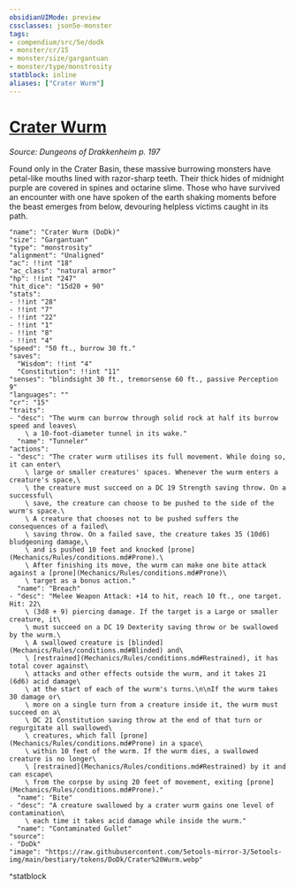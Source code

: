 ```yaml
---
obsidianUIMode: preview
cssclasses: json5e-monster
tags:
- compendium/src/5e/dodk
- monster/cr/15
- monster/size/gargantuan
- monster/type/monstrosity
statblock: inline
aliases: ["Crater Wurm"]
---
```

# [Crater Wurm](Mechanics\bestiary\monstrosity/crater-wurm-dodk.md)
*Source: Dungeons of Drakkenheim p. 197*  

Found only in the Crater Basin, these massive burrowing monsters have petal-like mouths lined with razor-sharp teeth. Their thick hides of midnight purple are covered in spines and octarine slime. Those who have survived an encounter with one have spoken of the earth shaking moments before the beast emerges from below, devouring helpless victims caught in its path.

```statblock
"name": "Crater Wurm (DoDk)"
"size": "Gargantuan"
"type": "monstrosity"
"alignment": "Unaligned"
"ac": !!int "18"
"ac_class": "natural armor"
"hp": !!int "247"
"hit_dice": "15d20 + 90"
"stats":
- !!int "28"
- !!int "7"
- !!int "22"
- !!int "1"
- !!int "8"
- !!int "4"
"speed": "50 ft., burrow 30 ft."
"saves":
  "Wisdom": !!int "4"
  "Constitution": !!int "11"
"senses": "blindsight 30 ft., tremorsense 60 ft., passive Perception 9"
"languages": ""
"cr": "15"
"traits":
- "desc": "The wurm can burrow through solid rock at half its burrow speed and leaves\
    \ a 10-foot-diameter tunnel in its wake."
  "name": "Tunneler"
"actions":
- "desc": "The crater wurm utilises its full movement. While doing so, it can enter\
    \ large or smaller creatures' spaces. Whenever the wurm enters a creature's space,\
    \ the creature must succeed on a DC 19 Strength saving throw. On a successful\
    \ save, the creature can choose to be pushed to the side of the wurm's space.\
    \ A creature that chooses not to be pushed suffers the consequences of a failed\
    \ saving throw. On a failed save, the creature takes 35 (10d6) bludgeoning damage,\
    \ and is pushed 10 feet and knocked [prone](Mechanics/Rules/conditions.md#Prone).\
    \ After finishing its move, the wurm can make one bite attack against a [prone](Mechanics/Rules/conditions.md#Prone)\
    \ target as a bonus action."
  "name": "Breach"
- "desc": "Melee Weapon Attack: +14 to hit, reach 10 ft., one target. Hit: 22\
    \ (3d8 + 9) piercing damage. If the target is a Large or smaller creature, it\
    \ must succeed on a DC 19 Dexterity saving throw or be swallowed by the wurm.\
    \ A swallowed creature is [blinded](Mechanics/Rules/conditions.md#Blinded) and\
    \ [restrained](Mechanics/Rules/conditions.md#Restrained), it has total cover against\
    \ attacks and other effects outside the wurm, and it takes 21 (6d6) acid damage\
    \ at the start of each of the wurm's turns.\n\nIf the wurm takes 30 damage or\
    \ more on a single turn from a creature inside it, the wurm must succeed on a\
    \ DC 21 Constitution saving throw at the end of that turn or regurgitate all swallowed\
    \ creatures, which fall [prone](Mechanics/Rules/conditions.md#Prone) in a space\
    \ within 10 feet of the wurm. If the wurm dies, a swallowed creature is no longer\
    \ [restrained](Mechanics/Rules/conditions.md#Restrained) by it and can escape\
    \ from the corpse by using 20 feet of movement, exiting [prone](Mechanics/Rules/conditions.md#Prone)."
  "name": "Bite"
- "desc": "A creature swallowed by a crater wurm gains one level of contamination\
    \ each time it takes acid damage while inside the wurm."
  "name": "Contaminated Gullet"
"source":
- "DoDk"
"image": "https://raw.githubusercontent.com/5etools-mirror-3/5etools-img/main/bestiary/tokens/DoDk/Crater%20Wurm.webp"
```
^statblock